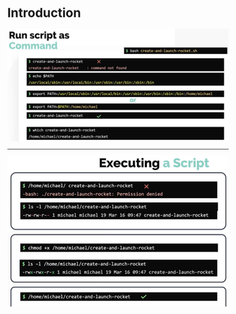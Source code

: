 # Introduction

![Run script as command](images/run-script-as-command.png)

---

![Executing a script](images/executing-a-script.png)